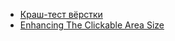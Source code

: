 - [Краш-тест вёрстки](https://isqua.ru/blog/2016/06/19/crash-test-viorstki/)
- [Enhancing The Clickable Area Size](https://ishadeed.com/article/clickable-area/)
